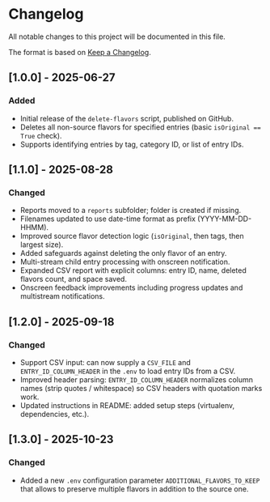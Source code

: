 # Changelog

All notable changes to this project will be documented in this file.

The format is based on [Keep a Changelog](https://keepachangelog.com/en/1.0.0/).

## [1.0.0] - 2025-06-27

### Added
- Initial release of the `delete-flavors` script, published on GitHub.
- Deletes all non-source flavors for specified entries (basic `isOriginal == True` check).
- Supports identifying entries by tag, category ID, or list of entry IDs.

## [1.1.0] - 2025-08-28

### Changed
- Reports moved to a `reports` subfolder; folder is created if missing.
- Filenames updated to use date-time format as prefix (YYYY-MM-DD-HHMM).
- Improved source flavor detection logic (`isOriginal`, then tags, then largest size).
- Added safeguards against deleting the only flavor of an entry.
- Multi-stream child entry processing with onscreen notification.
- Expanded CSV report with explicit columns: entry ID, name, deleted flavors count, and space saved.
- Onscreen feedback improvements including progress updates and multistream notifications.

## [1.2.0] - 2025-09-18

### Changed
- Support CSV input: can now supply a `CSV_FILE` and `ENTRY_ID_COLUMN_HEADER` in the `.env` to load entry IDs from a CSV.
- Improved header parsing: `ENTRY_ID_COLUMN_HEADER` normalizes column names (strip quotes / whitespace) so CSV headers with quotation marks work.
- Updated instructions in README: added setup steps (virtualenv, dependencies, etc.).

## [1.3.0] - 2025-10-23

### Changed
- Added a new `.env` configuration parameter `ADDITIONAL_FLAVORS_TO_KEEP` that allows to preserve multiple flavors in addition to the source one.